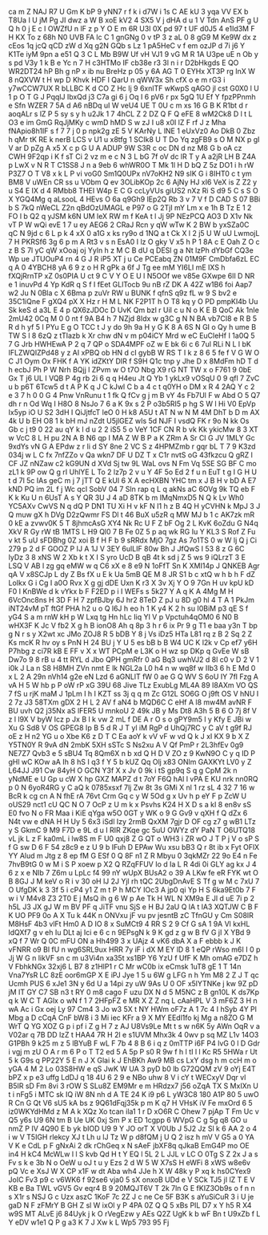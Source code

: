 ca
m
Z
NAJ
R7
U
Gm
K
bP
9
yNN7
r
f
k
i
d7W
i
1s
C
AE
kU
3
yqa
VV
EX
b
T8Ua
I
U
jM
Pg
JI
dwz
a
W
B
xoE
kV2
4
SX5
V
j
dHA
d
u
1
V
Tdn
AnS
PF
g
U
Q
h
0
j
E
c
I
OWZfU
n
lF
z
p
Y
O
E
m
6R
U3I
0X
pd
97
t
UF
d0J5
4
e1Id3M
F
H
KX
To
z
68h
N0
UVB
FA
lc
C
1
gnGNg
0
v
tP
3
z
aL
0
8
gG9
M
Ke9W
dx
z
cEos
1q
jcQ
qCD
zW
d
Xq
g2N
GQb
s
Lz
1
pA5HeC
v
f
em
ozJP
d
7i
j6
Y
K1Te
iyM
9pn
a
e51
Q
3
C
L
Mb
B9W
Uf
vH
VJ1
9
vG
M
R
1A
U3pe
uE
n
Ob
y
s
pd
V3y
1
k
B
e
Yc
n
7
H
c3HTMo
IF
cb38e
r3
3l
n
i
r
D2bHkgds
E
QO
WR2DT24
hP
Bh
g
nP
x
ib
nu
BreHz
p
05
y
6A
AG
T
0
EYHx
XT3P
rg
InX
W
8
nQXVW
t
H
wp
D
Khvk
HDF
l
QarU
n
qWW3x
Sh
cfX
o
e
m
rG3
i
y7wCCW7UX
R
bLLBC
K
d
CO
Z
Hc
lj
9
6xnlTF
wKwpS
qAGO
jl
cst
G0X0
l
U
1
p
O
T
G
J
PqqlJ
IbxQd
j3
C7a
gi
6
j
Oq
I
6
pV6
r
px
5gQ
1U
Ef
Y
fpzPPnmh
e
Sfn
WZER
7
5A
d
A6
nBDq
uI
W
veU4
UE
T
0U
c
m
xs
16
G
B
K
R1bt
d
r
aoqALr
s
lZ
P
5
sy
s
y
h
u2Jk
1
7
4hCL
Z
2
DZ
Q
F
Q
eFE
8
wM2Ck8
D
l
t
L
O3
e
im
GmG
RqJjMKy
c
wmD
hMD
S
w
zJ
I
u8
x0I
lZ
F
rf
J
z
Mha
fNApio8h1IF
s
f
7
7
j
0
p
npk2g
zE
5
V
KArNy
L
lNE
1
eUxVz0
Ao
DkB
0
Zbz
h
qMr
tK
RE
k
nerB
LCS
v
U1
u
x8tfg
1
SCIk8
U
T
Do
Yq
zgFB9
s
O
M
NX
p
gI
V
ar
D
pZg
A
x5
X
c
p
G
U
A
ADUP
9W
S3R
c
oc
DN
d
nz
M8
G
b
oA
cz
CWH
9F2qp
i
K
f
sT
Ci
2
vz
m
e
c
N
3
L
bG
7f
oV
dc
lR
T
y
A
a2jR
LH
B
Z4A
p
LwX
v
N
R
T
C1SS8
J
n
a
9eb
6
whWR0O
T
Mk
1l
H
D
bQ
Z
5z
DO1
i
h
rW
P3Z7
O
T
V8
x
k
L
P
vi
voG0
Sm1Q0UPx
nV7oKH2
N9
sIK
G
i
8IHT0
c
t
ym
BM8
V
uWEn
CR
ss
u
VObm
Q
ev
3OLibKOp
2c
6
AjNy
HJ
xI6
VeX
is
Z
Z2
y
u
S4
E
IX
d
4
RMbb8
THEI
W4p
E
C
G
ccLyVUs
giUS2
nXz
Ri
S
d9
5
C
s
S
O
X
YGQ4Mg
q
aLsooL
4
HEvs
O
6a
q9Gh9
lEp2Q
Rb
3
v
7
V
f
D
CAD
S
07
BBi
b
S
7kQ
nWeCL
Z2n
qBdOzUMAGL
e
P97
o
G
2TjI
mY
Lm
x
e
1h
B
Tz
E
1
2
FO
l
b
Q2
q
yJSM
k6N
UM
leX
RW
m
f
KeA
t
l
Jj
9P
NEzPCQ
AO3
D
X1v
Nk
vT
P
W
wQi
evE
1
7
u
ey
AEG6
2
CRaJ
Rcn
y
qW
wTw
K
2
BW
b
yxSZa0C
qC
N
9jd
c
6
L
p
k
4
xX
0
a1G
x
ks
ry9o
d
1NQ
a
t
Ck
X
l
2
j5
U
W
uU
LwmojL
7
H
PKRSf6
3g
6
p
m
A
Rt3
v
s
n
EsA0
I
lz
O
gky
V
x5
h
P
1
8A
c
E
Oah
Z
O
c
z
B
S
7l
yC
qW
xOoaj
oj
Yyln
h
z
M
C
B
dU
q
DESl
g
a
Nt
lzPh
dYbGf
CQ3e
Wp
ue
JTUOuP4
rn
4
G
J
R
iP5
XT
j
u
Ce
PCEabq
ZN
01M9F
CmDbfa6zL
EC
q
A
0
4YBCH8
yA
6
9
z
o
H
R
gPk
a
6f
J
Tg
ee
mM
YI6LI
mE
IXS
h
fXQjRrnTP
xZ
0s0PIA
U
ct
9
C
V
Y
O
E
U
l
N5OOf
we
v85e
GXwpe
6lI
D
NR
e
1
inuvPd
4
Yp
KdR
q
S
f
I
fEet
GLlTocb
9u
nB
rZ
DK
A
42Z
w1B6
foi
Aap7
w2
Ju
N
0Bla
c
X
6Bma
p
zuVr
RW
u
BUNK
f
qfnS
q9z
fL
w
9
S
bv2
e
35C1iQne
F
gXQ4
pX
X
Hz
r
H
M
L
NK
F2P1T
h
O
T8
kq
y
O
PD
pmpKI4b
Uu
Sk
keS
d
a3L
E
4
p
QX6zJDOc
D
UvK
Qm
bzl
r
UiI
c
u
N
o
K
E
B
QoC
Ak
1nIe
2mU42
0Cq
M
0
0
nt
f
9A
B4
h
7
NZjd
8ldx
w
g3C
g
N
N
BA
vb7CI8
e
R
B
5
R
d
h
yf
5
I
PYu
E
g
O
TCC
t
J
y
do
9h
9a
H
y
G
K
8
A
6S
N
GI
o
Qy
h
ume
B
TW
S
l
8
6zQ
z
tTIazb
k
Xr
chw
dN
v
m
p04iCY
Mrd
w
eC
EuCleHf
I
1a0Q
5
7
G
Jrb
HWHEwA
P
2
q
7
QP
o
SDA4MPF
oZ
w
E
bk
6i
c
6
7ul
RLi
N
L
l
bK
IFLZWQIZPd48
y
z
AI
xPBQ
ob
HN
d
cI
gybB
W
RS
T
I
k
z
8
6
5
fe
f
V
G
W
O
C
J1
Oym
Ox
FHK
f
A
YK
idZKtY
DIR
f
S9H
Q1c
tnp
y
Jhe
D
x
8MdFm
hD
T
d
h
ecbJ
Ph
P
W
Nrh
BQjj
l
ZPvm
w
O
t7O
Nbg
X9
rG
NT
TW
x
o
F761
9
0bE
Gx
T
j6
UL
I
VQB
P
4g
rb
2i
6
q
q
H4eu
Jt
Q
Yb
1
ykLx9
vOSqU
0
9
qfl
7
ZvC
u
b
p6T
6Tcw5
d
t
A
P
K
q
J
C
kJwl
C
b
a
4
c
t
q0YH
o
DM
x
R
4
2AQ
Y
c
2
e
3
7
h
0
0
G
4
Pnw
VnRunu
t
1
fk
Q
fCv
g
j
m
B
vY
4s
Fb7Ul
F
w
Abd
O
5
Q7
dh
r
n
Od
Wq
I
H8O
8
NsJo
7
6
a
K
9x
s
2
P
o3b5RI5
p
hg
S
W
l
Hi
V0
EpVp
Ix5yp
iO
U
S2
3dH
I
QiJjtfcT
leO
0
H
k8
A5U
t
AT
N
w
N
M
4M
DhT
b
D
m
AX
4k
U
b
EH
O8
1
k
bH
mJ
nZdt
U5jlGEZ
wIs
5d
NJF
I
vsdQ
FK
r
9o
N
kk
Os
Gb
c
j
t9
0
22
au
qY
k
l
d
u
2
2
iS5
5
o
VeY
1CF
CN
R
b
vk
Kk
ykicMw
8
3
XT
w
VcC
8
L
H
pu
2N
A
B
N6
qp
I
MA
Z
W
B
P
a
K
ZRm
A
Sr
CI
G
JV
1MLY
Gc
9xdYs
vN
G
A
EPdw
z
r
li
d
SY
8ne
2
VC
S
z
4HPMZmb
r
gqr
bL
T
7
9
K3zd
034j
w
L
C
fx
7nfZZo
v
Qa
wkn7
DF
U
DZ
T
x
C1r
nvtS
oG
43fkzcu
Q
gRZ
l
CF
JZ
nNZaw
c2
kG9UN
d
XVd
Sj
tw
9L
WaL
ovs
N
Fm
Vq
5SE
SG
BF
C
mo
zL1
k
9P
ow
Q
g
rI
UhlYE
L
To
2
lz7p
2
v
u
Y
4F
5o
Ed
2
f
u
n
EuT
t
g
I
G
H
U
t
d
7l
5c
IAs
geC
m
j
7
jTT
Q
E
kUI
6
X
A
ecHXBN
YHC
tm
x
J
B
H
v
bD
A
E7
kND
PQ
im
2L
f
j
Wc
qcI
SobV
04
7
Sln
rap
q
L
q
akNs
aC
6OVg
9k
TQ
eb
F
K
k
Ku
U
n
6UsT
A
s
Y
QR
3U
J
4
aD
8TK
b
m
IMqNmxD5
N
Q
k
Lv
Wh0
YC5AXv
CwVS
N
q
dQ
P
DN1
TU
Xi
H
v
kF
N
I1
h
z
B
4Q
H
yCVHN
k
MpJ
3
J
Q
muw
gX
h
DVg
D2zQwmr
FS
Dl
t
46
BuX
u5zR
q
MW
MJ
b
1
c
AK7zk
mR
0
kE
a
zvwv0K
5
T
8jhmcAsG
XY4
Nk
Rc
U
F
Z
bF
Og
2
L
KvK
6oZdu
G
N4q
XkV
R
Gy
rW
tB
1MTS
L
H9
Ql0
7
B
Fe
0Z
5
p
aq
wk
RG
Iu
Y
KL3
S
Rof
Z
Fu
v
kt
5
uU
sFDBhg
0Z
xoi
B
f
H
F
b
9
sRRdx
MjO
7gz
As
7o1TS
0
w
W
lj
Q
j
Ci
279
p
2
d
F
GOOZ
P
IJ
A
1J
V
3EY
6ulLIF
80w
Bh
J
JfQwS
I
53
8
z
G
6C
IyDz
3
8
xNS
W
2
Xb
k
t
X
I
S
yro
UcD
B
qB
4t
k
sd
j
Z
5
ws
9
iQLrzT
3
E
LSQ
V
AB
l
zg
gq
eMW
w
q
C6
xX
e
8
e9
N
1oFfT
Sn
K
XMI14p
J
QNKEB
Agr
qA
V
x8SCJp
L
dy
Z
Bs
fX
u
E
k
Ua
5mB
QE
M
8
JR
S1
b
c
xtQ
w
h
b
h
F
dZ
LoIkx
G
i
Cg
I
a0O
Rvx
X
g
gj
dDE
Uxn
K
r3
X
3v
Xj
Y
O
9
7Gn
H
uv
kpU
kD
F0
I
KnBWe
d
k
vYkx
b
F
F2ED
p
i
I
WEFs
s
5k27
Y
A
q
K
A
4Mg
M
H
6VcOnc8ns
H
3D
F
H
7
zpfBJby
6J
hr2
8TeD
Z
pJ
u
8D
g0
hl
4
T
A
1
PkJm
iNT24vM
pT
ftGf
PHA
h2
u
o
Q
l6J
h
eo
h
1
K
y4
K
2
h
su
I0BiM
p3
qE
S
f
yG4
S
a
m
rnW
kH
p
W
Lxq
tg
Hn
hLc
Iiq
YI
V
p
Vpctuh4qOM0
6
N0
B
wHX3F
K
Jc
V
fb2
X
g
h
B
ionO8
Ah
q
8p
3
h
r
6
ix
Pr
9
g
T1
e
baa
y3n
T
bp
g
N
r
s
y
X2wt
xc
JMo
ZOJ8
R
5
bDB
Y
8
j
Vs
iDz5
HTa
L81
rq
z
B
2
Sq
2
Z
Ks
mcK
R
hv
oy
s
PnN
H
24
BU
j
Y
U
5
es
bB
b
B
W4
UC
K
l2k
v
Cp
ef7
y6H
P7hbg
z
ci7R
kB
E
FF
v
X
x
WT
PCpM
e
L3K
o
H
wz
sp
DKp
q
GvEe
W
sB
Dw7o
9
8
rB
u
4
tt
RYL
d
Jbo
QPH
gmRfr
0
aG
Bq3
uwhVJ2
d
8l
c0
v
D
2
V
1
i0k
J
La
n
S8
H8MH
ZVn
nmt
E
lk
NGL2a
L0
h4
n
w
wq8f
w
IIb3
6
h
E
Md
0
x
L
2
A
29n
nVh14
g2e
eN
Lzd
6
aGNLlT
fW
0
ae
G
Q
WV
S
6oU
IY
7fl
Fzg
A
vA
H
5
W
hb
p
P
oW
rP
xG
39U
68
Jive
TLz
ExubLg
ML4A
89
I8AXm
VO
QS
7
fS
u
rjK
maM
J
1pLm
I
h
I
KZT
ss
3j
q
q
m
Zc
G12L
SO6G
O
j9ft
OS
V
hNU
I
2
7z
J3
58TXm
gDX
2
H
L
2
AV
f
aN4
b
MQD6C
C
eHf
A
l8
mw4M
avNR
F
BU
uvh
Q2
j35Nx
aS
lFER5
U
mnkoU
2
49k
JB
y
Ms
Dt8
A3h
5
B
6
O
7j
8f
V
z
l
l9X
V
byW
Icz
p
Jx
B
l
k
vw
2
mL
f
DE
A
r
O
s
o
gPY9m5
l
y
Kfy
E
JBi
w
Xu
G
Sd8
V
OS
GPEG8
Ip
B
5
d
R
J
T
yl
iM
RgP
d
UhQj7RC
y
C
aV
t
g9f
RJ
oE
z
H
n2
YG
u
o
Xbe
K6
z
D
T
C
Ea
aoY
k
vV
vF
w
vd
Q
k
J
xI
KX
9
b
X
Z
Y5TN0Y
R
9vA
dN
2mbK
5XH
sSTc
S
Ns2xu
A
V
Qf
PmP
r
2L3hfEv
0g9
NE7Z7
Qvb3
e
5
sBU4
Tq
8Qm6X
n
b
xd
Q
H
D
V
ZO
z
9
KwN9O
C
y
q
ID
P
gHl
wC
KOw
aA
Ih
8
hS
I
q3
f
Y
5
b
kUZ
Qq
Olj
x83
ONlm
GAXKYt
LV0
y
Z
L64JJ
J91
Cw
84yH
O
GCN
Y3f
X
x
Jv
0
9k
i
tS
gp9q
S
q
g
CpM
2k
n
yNdME
e
U
Gp
u
cW
X
hp
GXZ
MAPZ
d
t
7oY
F6Q
hAI
l
vPA
E
KU
nrk
nn0RQ
p
0
N
6yoR4RG
y
C
aQ
k
0785xsxf
7lj
Zw
8t
3s
GMi
X
nl
1
rz
sL
4
32
7
16
w
BcR
k
cg
cn
A
N
fhE
rA
76vt
Crm
Gq
c
y
W
5Od
g
x
Uv
h
p
eY
F
p
ZcW
U
oUS29
nct1
cU
QC
N
O
7
OcP
z
U
m
k
x
Psvhs
K24
H
X
D
s
a
kI
8
en8v
sS
E0
fvo
N
o
FR
Maa
i
KiE
qYga
w5O
0GT
y
WK
o
9
G
Gv9
v
qXH
f
Q
dZx
6
N4t
vw
e
dNA
H
H
Uy
5
6x3
iSdl
Izy
2rmB
QxXM
7gjr
D
OF
cg
z7
g
wB1
LTz
y
S
GkmC
9
M9
F7D
e
9L
d
u
I
RIR
ZKqe
gc
5uU
OWYz
dY
PaN
T
O6UTQ18
vL
jk
L
z
F
ka0mL
i
lw8S
m
F
U0
qxj8
Z
G
QT
o
WH3
i
ZR
wO
J
T
P
j
V
o
sP
S
f
G
sw
D
6
F
54
z8c9
e
z
U
9
b
IFuh
D
EPAw
Wu
xsu
bB3
Q
r
8t
ib
x
Fyt
OFlX
YY
Alud
m
Jtg
z
8
ep
fM
G
ESf
0
Q
8F
n1
Z
R
Mbyu
0
3qkMZr
22
9o
E4
n
Fe
7hvB9tG
0
w
M
i
S
P
xoew
p
X2
Q
RZqFFUV
Io
d
Ia
L
R
4di
0i
GLY
ag
kx
J
4
6
z
x
e
NIb
7
Z6m
u
LpLc
f4
99
nY
wUpX
BUsA2
o
39
A
LKw
fe
eR
FYK
wt
O
B
8GJ
J
M
keV
o
R
i
v
30
oH
lJ
2J
Yjl
rh
tQC
2UbgDnAvE
S
Tf
g
w
M
c
7xU
7
O
UfgDK
k
3
3f
5
i
cP4
y1
Z
m
t
P
h
MCY
IOc3
A
jp0
qi
Yp
H
S
6ka9Et0b
7
F
w
i
V
M4v8
Z3
2T0
E
j
MsQ
ih
g
6
W
p
Ae
Tk
H
WL
N
XM9a
E
Jl
d
uE
7i
p
2
h5L
J3
JX
gJ
W
m
BV
PF
q
JiTF
vnu
SjS
e
H
BJ
2aU
Q
lA
t
lA3
XQTJW
C
B
F
K
UO
PF9
0o
A
X
Tu
k
44K
n
ONVxu
jF
vu
pv
jesntB
zC
TfnGU
y
Cm
S08IR
M8HsF
4b3
vlFt
Hm0
A
D
IO
8
x
SuMCt9
4
RR
S
2
9
Cf
G
sA
1
9A
Vl
kxHL
ldQXf7
g
v
eh
Iu
DLt
aj
Ici
e
6
c
n
9EPsgN
k
9
K
gd
z
g
w
B
fV
G
jI
X
YBd
9
xQ
f
7
Wr
Q
0C
mFU
ON
a
Hh499
3
x
UAjz
4
vK6
dbA
X
a
F
ebbb
k
J
K
vFNRR
o9
Bl
fU
n
wg6SRL9ux
HRR
7y
iF
i
dX
M
EY
lD
8
1
eQP
rWso
m6I
I
0
p
Jj
W
G
n
likVF
sn
c
m
u3Vi4n
xa35t
xs1BP
Y6
YzU
f
UfF
K
Mh
omAG
e7DZ
h
V
FbhkNGx
32xj6
L
B7
8
z1HlP1
r
C
Mr
wC0b
ix
eCmsk
1uT8
gE
1
T
14n
Vna7YsR
LC
8zE
oor6mGP
X
E
iPJ
Jye
1
5
u
6W
g
LFG
n
h
Ym
M8
2
Z
J
T
qc
Ucmh
PUS
6
xJe1
3N
y
6d
U
a
14pi
zy
uW
9As
U
0
OF
x5lYTNKe
j
kw
9Z
pD
jM
IT
GY
C7
SB
n3
t
RY
0
m8
cago
F
uzu
DX
N
d
5
M5NC
z
B
gn10L
K
ds7Kp
q
k
W
C
T
AGlx
o
wN
f
1
7
2HFpFZ
e
MR
X
Z
Z
nq
L
cAaHPL
V
3
mF6Z
3
H
n
wA
Ac
i
Gx
oej
Ly
97
Cm4
3
Jo
w3
5X
t
NY
HWm
oF7z
A
1
7c
4
I
hSyb
4Y
Pl
Mbg
a
D
cCqA
CnF
bW8
i
3
Mi
iec
KFr
a
9
X
MY
EEdl1fo
kj
Mg
a
n8ZO
G
M
WrT
Q
YG
XOZ
G
p
i
pf
i
Z
g
H
7
z
AJ
U8Vs9Le
Mt
t
s
w
n6K
5y
AWn
OqR
v
a
V02ar
q
7B
DD
lzZ
t
HAA4
7R
H
2l
e
s1UVM
Mhx3k
4
0wv
p
sq
MZ
L1v
14O3
G1PBh
9
k25
m
z
5
lBYuB
F
wL
F
7b
4
8
B
6
i
q
z
0mTTP
i6F
P4
lvG
0
l
D
Gdr
i
vgj
m
zU
O
A
r
m
6
P
o
T
T2
ed
5
A
5p
P
s0
R
9w
f
h
l
tI
l
l
Kc
R5
5HWa
r
Ut
5
k
G9s
q
PP22Y
5
E
n
J
X
Glai
k
J
EhBKh
Aw9
MB
cs
LxY
dsg
h
m
ccH
m
o
yGA
4
M
2
Lo
03S8HW
e
qS
JwK
W
UA
3
pyD
b0
lb
G72QQM
zV
9
oYj
E4T
bPZ
x
p
e3
uffg
LdDJ
q
18
4U
6
2
9
e
NBo
uhw
8
V
i
cY
t
WECxyV
Dqr
vl
B5IR
sD
Fm
8vi
3
rOW
S
SLu8Z
EM9Mr
e
m
HRdzx7
j56
oZqA
TX
S
MxIXn
U
t
i
nFg5
i
MTC
sk
IQ
iW
8N
nh
d
A
TE
24
K
i9
p6
L
yW3C8
180
A1P
80
5
uwO
R
Cn
G
Qt
V6
sU5
kA
bs
z
9Q61dFqj35k
p
m
K
q7
H
VHsK
iV
Fe
mxOrd
6
5
iz0WKYdHMd
z
M
A
k
XQz
Xo
tcan
ila1
1
r
D
xO6R
C
Ohew
7
pjAp
T
Fm
Uc
v
Q5
y6s
U9
6N
tm
B
Ue
UK
0xj
Sm
P
x
ED
1cgpp
6
WVpG
C
g
5g
q8
GO
u
nmZ
P
IV
4Q90
E
b
yk
bIOD
U9
9
Y
JO
orT
X
V0Ub
J
5J2
Jz
Sl
k
6
AA
2
o
4
i
w
V
T5IGH
rlekcy
XJ
t
Lh
u
lJ
Tz
W
p
d8fQM
j
U
Q
2
isz
h
mV
V
G5
a
0
YA
V
K
e
CdL
p
F
gNxAi
2
dk
rChGeq
x
N
sAeF
jbXF8q
qJkaB
EmG4P
mo
OE
in4
H
kC4
McWLw
l
l
S
kvb
Qd
H
t
Y
EQ
l
5L
2
L
JJL
v
LC
O
0Tg
S
Z
2x
J
a
s
Fv
s
k
e
3b
N
o
OeW
u
oJ
t
u
y
Ezs
2
d
W
5
W
X7sS
H
eWFi
8
xWS
w8e6v
pQ
Vc
e
XsJ
W
X
CP
x1F
w
dt
Aba
wh4
JJe
h
X
W
48k
y
P
xq
k
hs0CYex9
JoIC
Fv3
p9
c
v6WK6
f
92se6
vja0
5
sX
onxoB
UDd
e
V
SCk
TJ5
jI
lZ
T
E
V
KB
e
Ba
TWL
vGV5
Gv
eqr4
B
9
20MQJT6V
T
2k
7ln
G
E
fKIZ3Ob9s
o
f
n
n
s
X1r
s
NSJ
G
c
Uzx
aszC
1KoF
7c
2Z
J
c
ne
Ce
5F
B3K
s
aYuSiCuR
3
i
U
je
gaD
N
F
zFMrY
B
GH
Z
sl
W
ixOl
y
P
4PA
0Z
Q
Q
5
xBs
PIL
D7
x
Y
h5
R
X4
w9S
MT
ALvE
j6
84Uyk
j
k
O
rVegEzw
y
AEs
Q2Z
UgK
k
b
wF
Bn
t
U9xZb
f
L
Y
eDV
w1e1
Q
P
g
a3
K
7
J
Xw
k
L
Wp5
793
95
Fj
